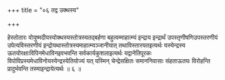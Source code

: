 +++
title = "०६ तद्व उक्थस्य"

+++

हेस्तोतारः वोयुष्मदीयस्योक्थस्यस्तोत्रस्यतद्बर्हणा बहुत्वम्माहात्म्यं इन्द्राय इन्द्रार्थं उपस्तृणीषणिउपस्तरणीयं उपेत्यविस्तरणीयं इन्द्रोयथास्तोत्रस्यमाहात्म्यञ्जानीयात् तथाविस्तारयतइत्यर्थः यस्येन्द्रस्य ऊतयोरक्षाःविपिनमेधाविनइवभवन्ति सर्वकार्यकुशलाइत्यर्थः यद्वानेतिपूरकः विपोविप्रस्यमेधाविनोयस्येन्द्रस्येतियोज्यं यत् यस्मिन् चेन्द्रेसक्षितः समाननिवासाः संहताऊतयः विरोहन्ति प्रादुर्भवन्ति तस्माइन्द्रायेत्यर्थः ॥ ६ ॥